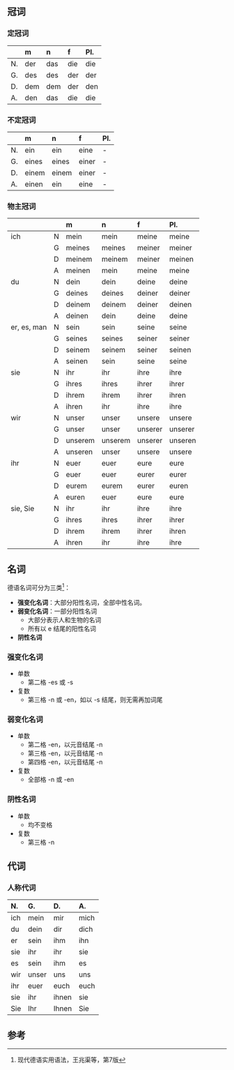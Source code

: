 ## 冠词

### 定冠词

|      | m    | n    | f    | Pl.  |
| :--- | :--- | :--- | :--- | :--- |
| N.   | der  | das  | die  | die  |
| G.   | des  | des  | der  | der  |
| D.   | dem  | dem  | der  | den  |
| A.   | den  | das  | die  | die  |

### 不定冠词

|      | m     | n     | f     | Pl.  |
| :--- | :---- | :---- | :---- | :--- |
| N.   | ein   | ein   | eine  | -    |
| G.   | eines | eines | einer | -    |
| D.   | einem | einem | einer | -    |
| A.   | einen | ein   | eine  | -    |

### 物主冠词

|             |      | m       | n       | f       | Pl.     |
| :---------- | :--- | :------ | :------ | :------ | :------ |
| ich         | N    | mein    | mein    | meine   | meine   |
|             | G    | meines  | meines  | meiner  | meiner  |
|             | D    | meinem  | meinem  | meiner  | meinen  |
|             | A    | meinen  | mein    | meine   | meine   |
| du          | N    | dein    | dein    | deine   | deine   |
|             | G    | deines  | deines  | deiner  | deiner  |
|             | D    | deinem  | deinem  | deiner  | deinen  |
|             | A    | deinen  | dein    | deine   | deine   |
| er, es, man | N    | sein    | sein    | seine   | seine   |
|             | G    | seines  | seines  | seiner  | seiner  |
|             | D    | seinem  | seinem  | seiner  | seinen  |
|             | A    | seinen  | sein    | seine   | seine   |
| sie         | N    | ihr     | ihr     | ihre    | ihre    |
|             | G    | ihres   | ihres   | ihrer   | ihrer   |
|             | D    | ihrem   | ihrem   | ihrer   | ihren   |
|             | A    | ihren   | ihr     | ihre    | ihre    |
| wir         | N    | unser   | unser   | unsere  | unsere  |
|             | G    | unser   | unser   | unserer | unserer |
|             | D    | unserem | unserem | unserer | unseren |
|             | A    | unseren | unser   | unsere  | unsere  |
| ihr         | N    | euer    | euer    | eure    | eure    |
|             | G    | euer    | euer    | eurer   | eurer   |
|             | D    | eurem   | eurem   | eurer   | euren   |
|             | A    | euren   | euer    | eure    | eure    |
| sie, Sie    | N    | ihr     | ihr     | ihre    | ihre    |
|             | G    | ihres   | ihres   | ihrer   | ihrer   |
|             | D    | ihrem   | ihrem   | ihrer   | ihren   |
|             | A    | ihren   | ihr     | ihre    | ihre    |

## 名词

德语名词可分为三类[^1]：

- **强变化名词**：大部分阳性名词，全部中性名词。
- **弱变化名词**：一部分阳性名词
    - 大部分表示人和生物的名词
    - 所有以 e 结尾的阳性名词
- **阴性名词**


### 强变化名词


[^1]: 现代德语实用语法，王兆渠等，第7版

- 单数
    - 第二格 -es 或 -s
- 复数
    - 第三格 -n 或 -en，如以 -s 结尾，则无需再加词尾

### 弱变化名词

- 单数
    - 第二格 -en，以元音结尾 -n
    - 第三格 -en，以元音结尾 -n
    - 第四格 -en，以元音结尾 -n
- 复数
    - 全部格 -n 或 -en

### 阴性名词

- 单数
    - 均不变格
- 复数
    - 第三格 -n

## 代词

### 人称代词

| N.   | G.   | D.   | A.   |
| :--- | :--- | :--- | :--- |
| ich  | mein | mir  | mich |
| du   | dein | dir  | dich |
| er   | sein | ihm  | ihn  |
| sie  | ihr  | ihr  | sie  |
| es   | sein | ihm  | es   |
| wir  | unser| uns  | uns  |
| ihr  | euer | euch | euch |
| sie  | ihr  | ihnen| sie  |
| Sie  | Ihr  | Ihnen| Sie  |

## 参考
